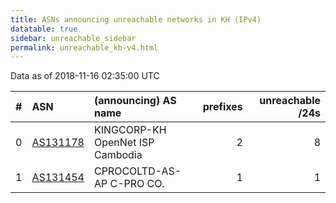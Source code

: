 ```yaml
---
title: ASNs announcing unreachable networks in KH (IPv4)
datatable: true
sidebar: unreachable_sidebar
permalink: unreachable_kh-v4.html
---
```


Data as of 2018-11-16 02:35:00 UTC


<div class="datatable-begin"></div>

|   # | ASN                                      | (announcing) AS name             |   prefixes |   unreachable /24s |
|----:|:-----------------------------------------|:---------------------------------|-----------:|-------------------:|
|   0 | [AS131178](unreachable_AS131178-v4.html) | KINGCORP-KH OpenNet ISP Cambodia |          2 |                  8 |
|   1 | [AS131454](unreachable_AS131454-v4.html) | CPROCOLTD-AS-AP C-PRO CO.        |          1 |                  1 |

<div class="datatable-end"></div>